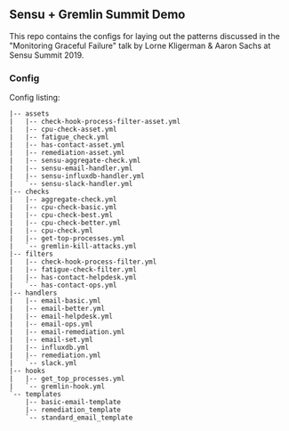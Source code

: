 ## Sensu + Gremlin Summit Demo

This repo contains the configs for laying out the patterns discussed in the "Monitoring Graceful Failure" talk by Lorne Kligerman & Aaron Sachs at Sensu Summit 2019.

### Config

Config listing:

```
|-- assets
|   |-- check-hook-process-filter-asset.yml
|   |-- cpu-check-asset.yml
|   |-- fatigue_check.yml
|   |-- has-contact-asset.yml
|   |-- remediation-asset.yml
|   |-- sensu-aggregate-check.yml
|   |-- sensu-email-handler.yml
|   |-- sensu-influxdb-handler.yml
|   `-- sensu-slack-handler.yml
|-- checks
|   |-- aggregate-check.yml
|   |-- cpu-check-basic.yml
|   |-- cpu-check-best.yml
|   |-- cpu-check-better.yml
|   |-- cpu-check.yml
|   |-- get-top-processes.yml
|   `-- gremlin-kill-attacks.yml
|-- filters
|   |-- check-hook-process-filter.yml
|   |-- fatigue-check-filter.yml
|   |-- has-contact-helpdesk.yml
|   `-- has-contact-ops.yml
|-- handlers
|   |-- email-basic.yml
|   |-- email-better.yml
|   |-- email-helpdesk.yml
|   |-- email-ops.yml
|   |-- email-remediation.yml
|   |-- email-set.yml
|   |-- influxdb.yml
|   |-- remediation.yml
|   `-- slack.yml
|-- hooks
|   |-- get_top_processes.yml
|   `-- gremlin-hook.yml
`-- templates
    |-- basic-email-template
    |-- remediation_template
    `-- standard_email_template
```


